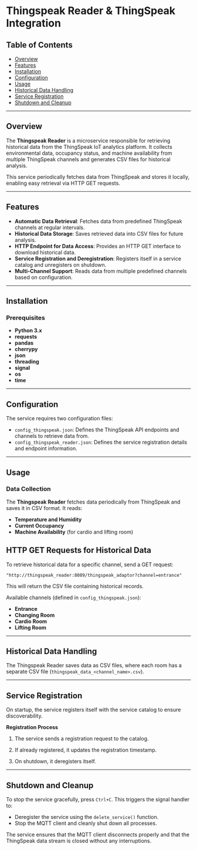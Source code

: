 # Thingspeak Reader & ThingSpeak Integration

## Table of Contents
- [Overview](#overview)
- [Features](#features)
- [Installation](#installation)
- [Configuration](#configuration)
- [Usage](#usage)
- [Historical Data Handling](#Historical-Data-Handling) 
- [Service Registration](#service-registration)
- [Shutdown and Cleanup](#shutdown-and-cleanup)

---

## Overview
The **Thingspeak Reader** is a microservice responsible for retrieving historical data from the ThingSpeak IoT analytics platform. It collects environmental data, occupancy status, and machine availability from multiple ThingSpeak channels and generates CSV files for historical analysis.

This service periodically fetches data from ThingSpeak and stores it locally, enabling easy retrieval via HTTP GET requests.

---

## Features
- **Automatic Data Retrieval**: Fetches data from predefined ThingSpeak channels at regular intervals.
- **Historical Data Storage**: Saves retrieved data into CSV files for future analysis.
- **HTTP Endpoint for Data Access**: Provides an HTTP GET interface to download historical data.
- **Service Registration and Deregistration**: Registers itself in a service catalog and unregisters on shutdown.
- **Multi-Channel Support**: Reads data from multiple predefined channels based on configuration.
  
---

## Installation

### Prerequisites
- **Python 3.x**
- **requests**
- **pandas**
- **cherrypy**
- **json**
- **threading**
- **signal**
- **os**
- **time**

---
## Configuration

The service requires two configuration files:

- `config_thingspeak.json`: Defines the ThingSpeak API endpoints and channels to retrieve data from.
- `config_thingspeak_reader.json`: Defines the service registration details and endpoint information.


---
## Usage

### Data Collection

The **Thingspeak Reader** fetches data periodically from ThingSpeak and saves it in CSV format. It reads:
- **Temperature and Humidity**
- **Current Occupancy**
- **Machine Availability** (for cardio and lifting room)

## HTTP GET Requests for Historical Data

To retrieve historical data for a specific channel, send a GET request:

`"http://thingspeak_reader:8089/thingspeak_adaptor?channel=entrance"`

This will return the CSV file containing historical records.

Available channels (defined in `config_thingspeak.json`):

- **Entrance**
- **Changing Room**
- **Cardio Room**
- **Lifting Room**

---

## Historical Data Handling

The Thingspeak Reader saves data as CSV files, where each room has a separate CSV file (`thingspeak_data_<channel_name>.csv`).

---

## Service Registration

On startup, the service registers itself with the service catalog to ensure discoverability.

**Registration Process**

1. The service sends a registration request to the catalog.

2. If already registered, it updates the registration timestamp.

3. On shutdown, it deregisters itself.

---

## Shutdown and Cleanup

To stop the service gracefully, press `Ctrl+C`. This triggers the signal handler to:
- Deregister the service using the `delete_service()` function.
- Stop the MQTT client and cleanly shut down all processes.

The service ensures that the MQTT client disconnects properly and that the ThingSpeak data stream is closed without any interruptions.
